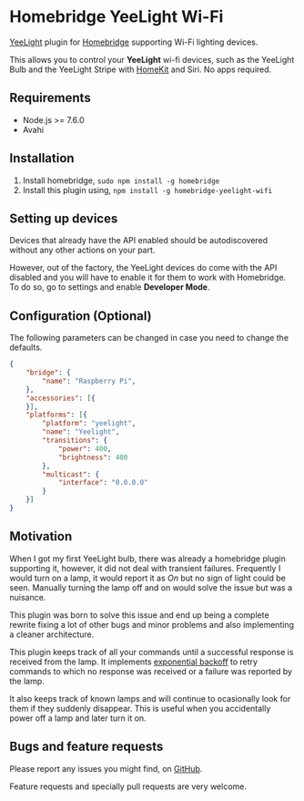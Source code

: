 # Homebridge YeeLight Wi-Fi

[YeeLight](https://www.yeelight.com) plugin for [Homebridge](https://github.com/nfarina/homebridge) supporting Wi-Fi lighting devices.

This allows you to control your **YeeLight** wi-fi devices, such as the YeeLight Bulb and the YeeLight Stripe with [HomeKit](https://www.apple.com/ios/home) and Siri. No apps required.

## Requirements

- Node.js >= 7.6.0
- Avahi

## Installation

1. Install homebridge, `sudo npm install -g homebridge`
2. Install this plugin using, `npm install -g homebridge-yeelight-wifi`

## Setting up devices

Devices that already have the API enabled should be autodiscovered without any other
actions on your part.

However, out of the factory, the YeeLight devices do come with the API disabled and
you will have to enable it for them to work with Homebridge. To do so, go to settings
and enable **Developer Mode**.

## Configuration (Optional)

The following parameters can be changed in case you need to change the defaults.

```json
{
    "bridge": {
        "name": "Raspberry Pi",
    },
    "accessories": [{
    }],
    "platforms": [{
        "platform": "yeelight",
        "name": "Yeelight",
        "transitions": {
            "power": 400,
            "brightness": 400
        },
        "multicast": {
            "interface": "0.0.0.0"
        }
    }]
}
```

## Motivation

When I got my first YeeLight bulb, there was already a homebridge plugin supporting
it, however, it did not deal with transient failures. Frequently I would turn on a
lamp, it would report it as *On* but no sign of light could be seen. Manually turning
the lamp off and on would solve the issue but was a nuisance.

This plugin was born to solve this issue and end up being a complete rewrite fixing
a lot of other bugs and minor problems and also implementing a cleaner architecture.

This plugin keeps track of all your commands until a successful response is received
from the lamp. It implements [exponential backoff](https://en.wikipedia.org/wiki/Exponential_backoff) to retry commands to which no response was received or a failure
was reported by the lamp.

It also keeps track of known lamps and will continue to ocasionally look for them if
they suddenly disappear. This is useful when you accidentally power off a lamp and
later turn it on.

## Bugs and feature requests

Please report any issues you might find, on [GitHub](https://github.com/vieira/homebridge-yeelight-wifi/issues).

Feature requests and specially pull requests are very welcome.
